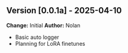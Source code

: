 ## **Version [0.0.1a]** - 2025-04-10
**Change:** Initial
**Author:** Nolan

- Basic auto logger
- Planning for LoRA finetunes